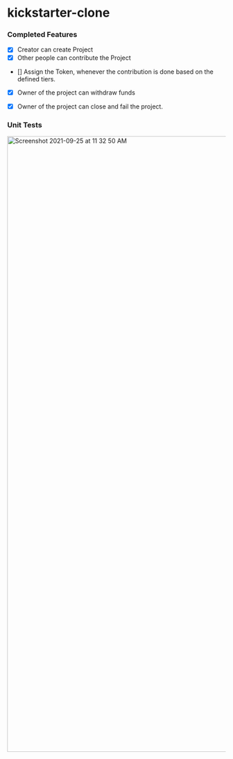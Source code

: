# kickstarter-clone

### Completed Features

- [X] Creator can create Project 
- [X] Other people can contribute the Project
- [] Assign the Token, whenever the contribution is done based on the defined tiers.
- [X] Owner of the project can withdraw funds
- [X] Owner of the project can close and fail the project.


### Unit Tests
<img width="1416" alt="Screenshot 2021-09-25 at 11 32 50 AM" src="https://user-images.githubusercontent.com/3982352/134760461-074a5c5a-005e-46d7-aa9f-aaec15500ea8.png">
